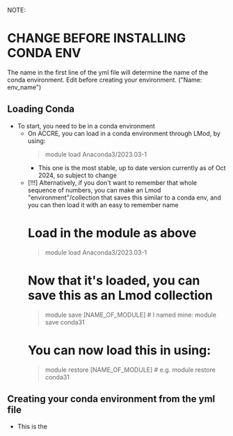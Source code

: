 NOTE:
# CHANGE BEFORE INSTALLING CONDA ENV
The name in the first line of the yml file will determine the name of the conda environment. Edit before creating your environment. ("Name: env_name")

## Loading Conda ##
- To start, you need to be in a conda environment
  - On ACCRE, you can load in a conda environment through LMod, by using:
      > module load Anaconda3/2023.03-1
      - This one is the most stable, up to date version currently as of Oct 2024, so subject to change
  - [!!!] Alternatively, if you don't want to remember that whole sequence of numbers, you can make an Lmod "environment"/collection that saves this similar to a conda env, and you can then load it with an easy to remember name
      # Load in the module as above
      > module load Anaconda3/2023.03-1
      # Now that it's loaded, you can save this as an Lmod collection
      > module save [NAME_OF_MODULE] # I named mine: module save conda31
      # You can now load this in using:
      > module restore [NAME_OF_MODULE] # e.g. module restore conda31

## Creating your conda environment from the yml file ##
- This is the 

